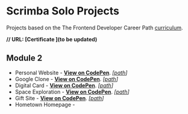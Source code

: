 # Scrimba Solo Projects

Projects based on the The Frontend Developer Career Path [curriculum](https://scrimba.com/learn/frontend). 

__// URL: [Certificate ](to be updated)__

## Module 2

- Personal Website - __[View on CodePen](https://codepen.io/juliendy/pen/yLjWdqR)__. _[[path](https://github.com/juliendy/scrimba/tree/master/module2/1_personal-website)]_
- Google Clone - __[View on CodePen](https://codepen.io/juliendy/pen/gOzNpaq)__. _[[path](https://github.com/juliendy/scrimba/tree/master/module2/2_google-clone)]_
- Digital Card - __[View on CodePen](https://codepen.io/juliendy/pen/abGgZqr)__. _[[path](https://github.com/juliendy/scrimba/tree/master/module2/3_digital-business-card)]_
- Space Exploration - __[View on CodePen](https://codepen.io/juliendy/pen/bGMPJyz)__. _[[path](https://github.com/juliendy/scrimba/tree/master/module2/4_space-exploration)]_
- Gift Site - __[View on CodePen](https://codepen.io/juliendy/pen/NWzqbjX)__. _[[path](https://github.com/juliendy/scrimba/tree/master/module2/5_gifT-site)]_
- Hometown Homepage -